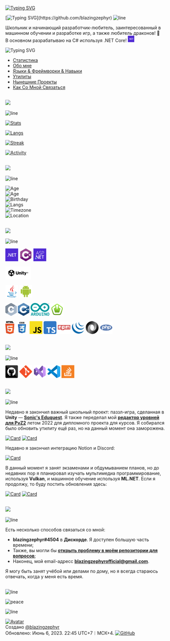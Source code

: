 [![Typing SVG](http://readme-typing-svg.herokuapp.com?font=Forum&duration=1000&size=20&color=D6921B&repeat=false&width=225&vCenter=true&height=30&lines=English+version)](https://github.com/blazingzephyr/blazingzephyr/blob/develop/README.md)

[![Typing SVG](http://readme-typing-svg.herokuapp.com?font=Pangolin&size=45&pause=1000&color=D6921B&vCenter=true&width=750&height=75&lines=Приветик!+Я+Zephyr!;Добро+пожаловать+на+мой+профиль!)](https://github.com/blazingzephyr)
![line](https://capsule-render.vercel.app/api?type=rect&color=gradient&height=2)

Школьник и начинающий разработчик-любитель, заинтересованный в машинном обучении и разработке игр, а также любитель драконов! 🐉<br>
В основном разрабатываю на C# используя .NET Core! <img title="C#" height="20" src="documentation/readme-icons/dotnetcore.svg"><br>

![Typing SVG](http://readme-typing-svg.herokuapp.com?font=Pangolin&duration=1000&size=20&color=D6921B&repeat=false&width=225&vCenter=true&height=30&lines=Содержание:)
* [Статистика](#Stats)
* [Обо мне](#About-Me)
* [Языки & Фреймворки & Навыки](#Languages)
* [Утилиты](#Tools)
* [Нынешние Проекты](#Current-Projects)
* [Как Со Мной Связаться](#Contact-Me)<br><br>
  
<a name="Stats">
<img src="http://readme-typing-svg.herokuapp.com?font=Sofia+Sans+Condensed&size=35&pause=1000&color=FCAD21&vCenter=true&repeat=false&width=700&height=50&lines=✨Статистика✨">
</a>

![line](https://capsule-render.vercel.app/api?type=rect&color=gradient&height=2)

[![Stats](https://github-readme-stats-git-masterrstaa-rickstaa.vercel.app/api?username=blazingzephyr&card_width=500&count_private=false&show_icons=true&bg_color=0C0800&border_color=FCAD21&title_color=FCAD21&icon_color=FCAD21&text_color=FFE7CC&locale=ru)](https://github.com/blazingzephyr)

[![Langs](https://github-readme-stats.vercel.app/api/top-langs/?username=blazingzephyr&card_width=500&layout=compact&bg_color=0A0200&border_color=E5805B&title_color=E5805B&text_color=E5805B&langs_count=10&locale=ru)](https://github.com/blazingzephyr?tab=repositories)

[![Streak](https://streak-stats.demolab.com?user=blazingzephyr&border_radius=5&date_format=M%20j%5B%2C%20Y%5D&card_width=500&fire=CC4794&currStreakNum=CC4794&ring=CC4794&currStreakLabel=CC4794&dates=CC4794&sideLabels=CC4794&sideNums=CC4794&border=CC4794&stroke=CC4794&background=0A0001&locale=ru)](https://github.com/blazingzephyr?tab=repositories)

[![Activity](https://github-readme-activity-graph.vercel.app/graph?username=blazingzephyr&bg_color=09000A&color=B91ECC&line=B91ECC&point=B91ECC&hide_border=true&custom_title=Месячный%20вклад%20Zephyr`а)](https://github.com/blazingzephyr?tab=repositories)<br><br>

<a name="About-Me">
<img src="http://readme-typing-svg.herokuapp.com?font=Caveat&size=35&pause=1000&color=F1963B&vCenter=true&repeat=false&width=500&height=50&lines=🐲Обо+мне🔥">
</a>

![line](https://capsule-render.vercel.app/api?type=rect&color=gradient&height=2)

![Age](http://readme-typing-svg.herokuapp.com?font=Caveat&pause=21824F&color=F1963B&vCenter=true&repeat=false&width=800&size=25&height=35&lines=Возраст%3A+16)<br>
![Age](http://readme-typing-svg.herokuapp.com?font=Caveat&pause=21824F&color=F1963B&vCenter=true&repeat=false&width=800&size=25&height=35&lines=Местоимения%3A+Он/его)<br>
![Birthday](http://readme-typing-svg.herokuapp.com?font=Caveat&pause=21824F&color=F1963B&vCenter=true&repeat=false&width=800&size=25&height=35&lines=День+Рождения%3A+18+Ноября)<br>
![Langs](http://readme-typing-svg.herokuapp.com?font=Caveat&pause=1000&color=F1963B&vCenter=true&repeat=false&width=800&size=25&height=35&lines=Языки%3A+Русский%2C+Английский)<br>
![Timezone](http://readme-typing-svg.herokuapp.com?font=Caveat&pause=1000&color=F1963B&vCenter=true&repeat=false&width=800&size=25&height=35&lines=Часовой+Пояс%3A+UTC%2B7+(МСК%2B4%2C+PST%2B15))<br>
![Location](http://readme-typing-svg.herokuapp.com?font=Caveat&pause=21824F&color=F1963B&vCenter=true&repeat=false&width=800&size=25&height=35&lines=Место+Жительства%3A+Новосибирск+🤍💚%2C+Российская+Федерация+🤍💙💝)<br><br>

<a name="Languages">
<img src="http://readme-typing-svg.herokuapp.com?font=Kelly+Slab&size=35&pause=1000&color=CF4E91&vCenter=true&repeat=false&width=700&height=50&&lines=🔆Языки+%26+Фреймворки+%26+Навыки🔆">
</a>

![line](https://capsule-render.vercel.app/api?type=rect&color=gradient&height=2)<br>

<code><img title=".NET Core" height="40" src="documentation/readme-icons/dotnetcore.svg"></code>
<code><img title="C#" height="40" src="documentation/readme-icons/cs.svg"></code>
<code><img title="ASP.NET Core" height="40" src="documentation/readme-icons/aspnetcore.svg"></code>

<code><img title="Unity" height="40" background="white" src="documentation/readme-icons/unity.svg"></code>

<code><img title="Java" height="40" src="documentation/readme-icons/java-original.svg"></code>
<code><img title="Android Studio" height="40" src="documentation/readme-icons/android.svg"></code>

<code><img title="C" height="40" src="documentation/readme-icons/c.svg"></code>
<code><img title="C++" height="40" src="documentation/readme-icons/cpp.svg"></code>
<code><img title="Arduino (Uno)" height="40" src="documentation/readme-icons/arduino.svg"></code>
<code><img title="SFML" height="40" src="documentation/readme-icons/sfml.svg"></code>

<code><img title="HTML" height="40" src="documentation/readme-icons/html5.svg"></code>
<code><img title="CSS" height="40" src="documentation/readme-icons/css.svg"></code>
<code><img title="JavaScript" height="40" src="documentation/readme-icons/javascript.svg"></code>
<code><img title="TypeScript" height="40" src="documentation/readme-icons/typescript.svg"></code>
<code><img title="NPM" height="40" src="documentation/readme-icons/npm.svg"></code>
<code><img title="jQuery" height="40" src="documentation/readme-icons/jquery-original.svg"></code>
<code><img title="JSON" height="40" src="documentation/readme-icons/json.svg"></code>
<code><img title="PHP" height="40" src="documentation/readme-icons/php.svg"></code><br><br>

<a name="Tools">
<img src="http://readme-typing-svg.herokuapp.com?font=Yanone+Kaffeesatz&size=35&pause=1000&color=CF4E91&vCenter=true&repeat=false&width=700&height=50&lines=🔧Утилиты🔧">
</a>

![line](https://capsule-render.vercel.app/api?type=rect&color=gradient&height=2)

<code><img title="GitHub" height="40" src="documentation/readme-icons/github.svg"></code>
<code><img title="Git" height="40" src="documentation/readme-icons/git-original.svg"></code>
<code><img title="Visual Studio" height="40" src="documentation/readme-icons/vs.svg"></code>
<code><img title="Visual Studio Code" height="40" src="documentation/readme-icons/vscode.svg"></code>
<code><img title="StackOverflow" height="40" src="documentation/readme-icons/stackoverflow.svg"></code><br><br>

<a name="Current-Projects">
<img src="http://readme-typing-svg.herokuapp.com?font=Balsamiq+Sans&size=35&pause=1000&color=C333B2&vCenter=true&repeat=false&width=500&height=50&lines=👨‍💻Нынешние+проекты👨‍💻">
</a>

![line](https://capsule-render.vercel.app/api?type=rect&color=gradient&height=2)

Недавно я закончил важный школьный проект: паззл-игра, сделанная в **Unity** — **[Sonic's Eduquest](https://github.com/blazingzephyr/sonic-eduquest)**. Я также переделал мой **[редактор уровней для PvZ2](https://github.com/ZaBlazzingZeif/level-editor)** летом 2022 для дипломного проекта для курсов. Я собирался было обновить утилиту ещё раз, но на данный момент она заморожена.<br>

[![Card](https://github-readme-stats-git-masterrstaa-rickstaa.vercel.app/api/pin?username=blazingzephyr&repo=sonic-eduquest&show_owner=false&show_icons=true&bg_color=0C0800&border_color=FCAD21&title_color=FCAD21&icon_color=FCAD21&text_color=FFE7CC)](https://github.com/blazingzephyr/sonic-eduquest)
[![Card](https://github-readme-stats-git-masterrstaa-rickstaa.vercel.app/api/pin?username=blazingzephyr&repo=level-editor&show_owner=false&show_icons=true&bg_color=0C0800&border_color=FCAD21&title_color=FCAD21&icon_color=FCAD21&text_color=FFE7CC)](https://github.com/blazingzephyr/level-editor)<br>

Недавно я закончил интеграцию Notion и Discord:

[![Card](https://github-readme-stats-git-masterrstaa-rickstaa.vercel.app/api/pin?username=blazingzephyr&repo=bedlam&show_owner=false&show_icons=true&bg_color=0C0800&border_color=FCAD21&title_color=FCAD21&icon_color=FCAD21&text_color=FFE7CC)](https://github.com/blazingzephyr/multimedia-demo)

В данный момент я занят экзаменами и обдумыванием планов, но до недавних пор я планировал изучать мультимедиа программирование, используя **Vulkan**, и машинное обучение используя **ML.NET**. Если я продолжу, то буду постить обновления здесь:<br>

[![Card](https://github-readme-stats-git-masterrstaa-rickstaa.vercel.app/api/pin?username=blazingzephyr&repo=multimedia-demo&show_owner=false&show_icons=true&bg_color=0C0800&border_color=FCAD21&title_color=FCAD21&icon_color=FCAD21&text_color=FFE7CC)](https://github.com/blazingzephyr/multimedia-demo)
[![Card](https://github-readme-stats-git-masterrstaa-rickstaa.vercel.app/api/pin?username=blazingzephyr&repo=machine-learning-demo&show_owner=false&show_icons=true&bg_color=0C0800&border_color=FCAD21&title_color=FCAD21&icon_color=FCAD21&text_color=FFE7CC)](https://github.com/blazingzephyr/machine-learning-demo)<br><br>

<a name="Contact-Me">
<img src="http://readme-typing-svg.herokuapp.com?font=Marck+Script&size=35&pause=1000&color=B81FCB&vCenter=true&repeat=false&width=500&height=50&lines=💬Как+Со+Мной+Связаться💬">
</a>

![line](https://capsule-render.vercel.app/api?type=rect&color=gradient&height=2)

Есть несколько способов связаться со мной:

* **blazingzephyr#4504** в **Дискорде**. Я доступен большую часть времени;
* Также, вы могли бы **[открыть проблему в моём репозитории для вопросов](https://github.com/blazingzephyr/ama/issues/new?assignees=blazingzephyr&labels=question&milestone=1&title=Вопрос&body=Задайте+вопрос+или+сделайте+предложение.+Выберите+теги+и+назначьте+себя.)**;
* Наконец, мой email-адресс **blazingzephyrofficial@gmail.com**.

Я могу быть занят учёбой или делами по дому, но я всегда стараюсь отвечать, когда у меня есть время.<br><br>

![line](https://capsule-render.vercel.app/api?type=rect&color=gradient&height=2)

![peace](https://images.weserv.nl/?url=https://raw.githubusercontent.com/blazingzephyr/blazingzephyr/develop/documentation/readme/peace-ru.png&h=375&w=375&fit=none)

![line](https://capsule-render.vercel.app/api?type=rect&color=gradient&height=2)

[![Avatar](https://images.weserv.nl/?url=https://avatars.githubusercontent.com/u/119159668?v=4&h=96&w=96&fit=cover&mask=circle&maxage=7d)](https://github.com/blazingzephyr)<br>
Создано [@blazingzephyr](https://github.com/blazingzephyr)<br>
Обновлено: Июнь 6, 2023. 22:45 UTC+7︱МСК+4.
[![GitHub](https://images.weserv.nl/?url=https://github.githubassets.com/images/modules/logos_page/GitHub-Mark.png&h=15&w=15&fit=none&mask=circle&maxage=7d)](https://github.com/blazingzephyr/blazingzephyr/commits/develop)
